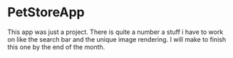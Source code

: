 # PetStoreApp
This app was just a project. There is quite a number a stuff i have to work on like the search bar and the unique image rendering. I will make to finish this one by the end of the month.  
